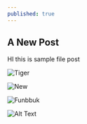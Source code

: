 ```yaml
---
published: true
---
```

## A New Post

HI this is sample file post

![Tiger]({{site.baseurl}}/_posts/pixa-19.jpg)

![New]({{site.baseurl}}/_posts/BingWallpaper-2017-05-13.jpg)

![Funbbuk]({{site.baseurl}}/_posts/pixa-19.jpg)

<img class="image" src="http://funbuk.com//_posts/pixa-19.jpg" alt="Alt Text">